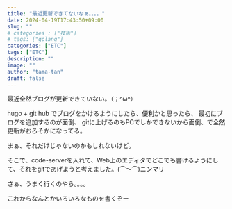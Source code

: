 ```yaml
---
title: "最近更新できてないなぁ。。。。"
date: 2024-04-19T17:43:50+09:00
slug: ""
# categories : ["技術"]
# tags: ["golang"]
categories: ["ETC"]
tags: ["ETC"]
description: ""
image: ""
author: "tama-tan"
draft: false
---
```

最近全然ブログが更新できていない。（；^ω^）

hugo + git hub でブログをかけるようにしたら、便利かと思ったら、 最初にブログを追加するのが面倒、
gitに上げるのもPCでしかできないから面倒、で全然更新がおろそかになってる。

まぁ、それだけじゃないのかもしれないけど。

そこで、code-serverを入れて、Web上のエディタでどこでも書けるようにして、それをgitであげようと考えました。(⌒〜⌒)ニンマリ

さぁ、うまく行くのやら。。。。

これからなんとかいろいろなものを書くぞー
